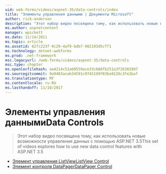 ```yaml
---
uid: web-forms/videos/aspnet-35/data-controls/index
title: "Элементы управления данными | Документы Microsoft"
author: rick-anderson
description: "Этот набор видео посвящена тому, как использовать новые возможности управления данных с помощью ASP.NET 3.5"
ms.author: aspnetcontent
manager: wpickett
ms.date: 11/14/2011
ms.topic: article
ms.assetid: 62fc223f-9c29-4af9-bdb7-902103d5cff1
ms.technology: dotnet-webforms
ms.prod: .net-framework
msc.legacyurl: /web-forms/videos/aspnet-35/data-controls
msc.type: chapter
ms.openlocfilehash: aa4214c52a60559ace33c688fb251a3f26302997
ms.sourcegitcommit: 9a9483aceb34591c97451997036a9120c3fe2baf
ms.translationtype: MT
ms.contentlocale: ru-RU
ms.lasthandoff: 11/10/2017
---
```

<a name="data-controls"></a><span data-ttu-id="26d36-103">Элементы управления данными</span><span class="sxs-lookup"><span data-stu-id="26d36-103">Data Controls</span></span>
====================
> <span data-ttu-id="26d36-104">Этот набор видео посвящена тому, как использовать новые возможности управления данных с помощью ASP.NET 3.5</span><span class="sxs-lookup"><span data-stu-id="26d36-104">This set of videos explores how to use new data control features with ASP.NET 3.5</span></span>


- [<span data-ttu-id="26d36-105">Элемент управления ListView</span><span class="sxs-lookup"><span data-stu-id="26d36-105">ListView Control</span></span>](the-listview-control.md)
- [<span data-ttu-id="26d36-106">Элемент контроля DataPager</span><span class="sxs-lookup"><span data-stu-id="26d36-106">DataPager Control</span></span>](the-datapager-control.md)
